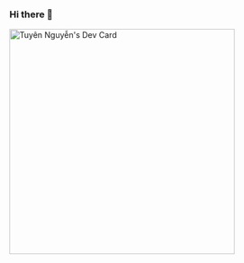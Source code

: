 ### Hi there 👋

<a href="https://app.daily.dev/shin1804"><img src="https://api.daily.dev/devcards/33dc9bef1965485e99a10dc0cea7ad46.png?r=iat" width="400" alt="Tuyên Nguyễn's Dev Card"/></a>

<!--
**shin1804/shin1804** is a ✨ _special_ ✨ repository because its `README.md` (this file) appears on your GitHub profile.

Here are some ideas to get you started:

- 🔭 I’m currently working on ...
- 🌱 I’m currently learning ...
- 👯 I’m looking to collaborate on ...
- 🤔 I’m looking for help with ...
- 💬 Ask me about ...
- 📫 How to reach me: ...
- 😄 Pronouns: ...
- ⚡ Fun fact: ...
-->
